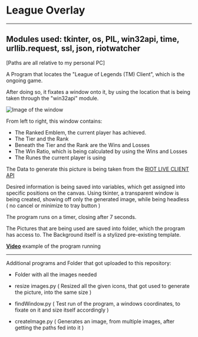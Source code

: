 # League Overlay

---
Modules used: tkinter, os, PIL, win32api, time, urllib.request, ssl, json, riotwatcher
---

[Paths are all relative to my personal PC]

A Program that locates the "League of Legends (TM) Client", which is the ongoing game.

After doing so, it fixates a window onto it, by using the location that is being taken through the "win32api" module.

![Image of the window](https://media.discordapp.net/attachments/719464131220078602/780492262965510174/unknown.png)


From left to right, this window contains: 

- The Ranked Emblem, the current player has achieved.
- The Tier and the Rank 
- Beneath the Tier and the Rank are the Wins and Losses
- The Win Ratio, which is being calculated by using the Wins and Losses
- The Runes the current player is using

The Data to generate this picture is being taken from the [RIOT LIVE CLIENT API](https://developer.riotgames.com/docs/lol#game-client-api_live-client-data-api)

Desired information is being saved into variables, which get assigned into specific positions on the canvas. Using tkinter, a transparent window is being created, showing off
only the generated image, while being headless ( no cancel or minimize to tray button )

The program runs on a timer, closing after 7 seconds.

The Pictures that are being used are saved into folder, which the program has access to. The Background itself is a stylized pre-existing template. 

**[Video](https://youtu.be/XzXLDRQI-bQ)** example of the program running

---
Additional programs and Folder that got uploaded to this repository: 

- Folder with all the images needed 

- resize images.py ( Resized all the given icons, that got used to generate the picture, into the same size )
- findWindow.py ( Test run of the program, a windows coordinates, to fixate on it and size itself accordingly )
- createImage.py ( Generates an image, from multiple images, after getting the paths fed into it )
